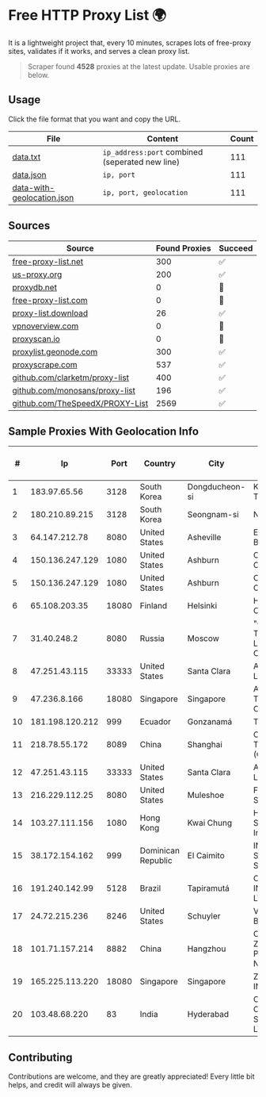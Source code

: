 
# Free HTTP Proxy List 🌍

It is a lightweight project that, every 10 minutes, scrapes lots of free-proxy sites, validates if it works, and serves a clean proxy list.


> Scraper found **4528** proxies at the latest update. Usable proxies are below.

## Usage

Click the file format that you want and copy the URL.


|File|Content|Count|
|----|-------|-----|
|[data.txt](https://raw.githubusercontent.com/themiralay/Proxy-List-World/master/data.txt)|`ip_address:port` combined (seperated new line)|111|
|[data.json](https://raw.githubusercontent.com/themiralay/Proxy-List-World/master/data.json)|`ip, port`|111|
|[data-with-geolocation.json](https://raw.githubusercontent.com/themiralay/Proxy-List-World/master/data-with-geolocation.json)|`ip, port, geolocation`|111|

## Sources

|Source|Found Proxies|Succeed|
|------|-------------|-------|
|[free-proxy-list.net](https://free-proxy-list.net)|300|✅|
|[us-proxy.org](https://www.us-proxy.org)|200|✅|
|[proxydb.net](http://proxydb.net)|0|🚫|
|[free-proxy-list.com](https://free-proxy-list.com/?page=&port=&type%5B%5D=http&type%5B%5D=https&up_time=0&search=Search)|0|🚫|
|[proxy-list.download](https://www.proxy-list.download/HTTP)|26|✅|
|[vpnoverview.com](https://vpnoverview.com/privacy/anonymous-browsing/free-proxy-servers)|0|🚫|
|[proxyscan.io](https://www.proxyscan.io)|0|🚫|
|[proxylist.geonode.com](https://proxylist.geonode.com/api/proxy-list?limit=300&page=1&sort_by=lastChecked&sort_type=desc&protocols=http,https)|300|✅|
|[proxyscrape.com](https://api.proxyscrape.com/v2/?request=displayproxies&protocol=http&timeout=10000&country=all&ssl=all&anonymity=all)|537|✅|
|[github.com/clarketm/proxy-list](https://raw.githubusercontent.com/clarketm/proxy-list/master/proxy-list-raw.txt)|400|✅|
|[github.com/monosans/proxy-list](https://raw.githubusercontent.com/monosans/proxy-list/main/proxies/http.txt)|196|✅|
|[github.com/TheSpeedX/PROXY-List](https://raw.githubusercontent.com/TheSpeedX/PROXY-List/master/http.txt)|2569|✅|


## Sample Proxies With Geolocation Info

|#|Ip|Port|Country|City|Internet Service Provider|
|-|--|----|-------|----|-------------------------|
|1|183.97.65.56|3128|South Korea|Dongducheon-si|Korea Telecom|
|2|180.210.89.215|3128|South Korea|Seongnam-si|NHNCLOUD|
|3|64.147.212.78|8080|United States|Asheville|ERC Broadband|
|4|150.136.247.129|1080|United States|Ashburn|Oracle Corporation|
|5|150.136.247.129|1080|United States|Ashburn|Oracle Corporation|
|6|65.108.203.35|18080|Finland|Helsinki|Hetzner Online GmbH|
|7|31.40.248.2|8080|Russia|Moscow|"Cloud Technologies" LLC trading as Cloud.ru|
|8|47.251.43.115|33333|United States|Santa Clara|Alibaba Cloud LLC|
|9|47.236.8.166|18080|Singapore|Singapore|Alibaba (US) Technology Co., Ltd.|
|10|181.198.120.212|999|Ecuador|Gonzanamá|Telconet S.A|
|11|218.78.55.172|8089|China|Shanghai|China Telecom (Group)|
|12|47.251.43.115|33333|United States|Santa Clara|Alibaba Cloud LLC|
|13|216.229.112.25|8080|United States|Muleshoe|Five Area Systems, LLC|
|14|103.27.111.156|1080|Hong Kong|Kwai Chung|Hong Kong San Ai Net Int'l Limited|
|15|38.172.154.162|999|Dominican Republic|El Caimito|INVERSIONES SOINPRO, S.R.L.|
|16|191.240.142.99|5128|Brazil|Tapiramutá|OGS INFORMATICA LTDA - ME|
|17|24.72.215.236|8246|United States|Schuyler|Vyve Broadband|
|18|101.71.157.214|8882|China|Hangzhou|China Unicom Zhejiang Province Network|
|19|165.225.113.220|18080|Singapore|Singapore|ZSCALER, INC.|
|20|103.48.68.220|83|India|Hyderabad|Country Online Services PVT LTD|



## Contributing

Contributions are welcome, and they are greatly appreciated! Every
little bit helps, and credit will always be given.

